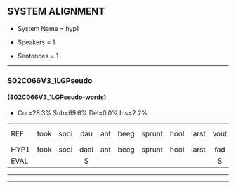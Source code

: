 
## SYSTEM ALIGNMENT

- System Name = hyp1

- Speakers = 1

- Sentences = 1

---

### S02C066V3_1LGPseudo

#### (S02C066V3_1LGPseudo-words)

- Cor=28.3%	Sub=69.6%	Del=0.0%	Ins=2.2%

|  |  |  |  |  |  |  |  |  |  |  |  |  |  |  |  |  |  |  |  |  |  |  |  |  |  |  |  |  |  |  |  |  |  |  |  |  |  |  |  |  |  |  |  |  |  |  |
|:--- |:---:|:---:|:---:|:---:|:---:|:---:|:---:|:---:|:---:|:---:|:---:|:---:|:---:|:---:|:---:|:---:|:---:|:---:|:---:|:---:|:---:|:---:|:---:|:---:|:---:|:---:|:---:|:---:|:---:|:---:|:---:|:---:|:---:|:---:|:---:|:---:|:---:|:---:|:---:|:---:|:---:|:---:|:---:|:---:|:---:|:---:|
| REF | fook | sooi | dau | ant | beeg | sprunt | hool | larst | vout | zwoei | fam | rachts | vaap | sprieuw | keng | swoers | doer | * | plirt | jien | blard | guul | hoekt | neeuw | noork | vid*(fit) | zans |  | * | leum | haans | spaai | sjalt | *(hek) | heik | * | sank | roen | frijk | eem | * | schard | grek | dron | snaaf | stuid |
| HYP1 | fook | sooi | daal | ant | beeg | sprunt | hool | larst | fad | zwoi | fam | rachst | vap | spreeuw | keng | swoor | door | plen | dert | geen | blacht | guel | hoekt | neel | noort | fit | zans | lun | ln | hans | spi | sialt | hek | hek | sant | sand | k | roen | frijk | één | sa | schart | gek | droom | snaf | stuit |
| EVAL |  |  | S |  |  |  |  |  | S | S |  | S | S | S |  | S | S | S | S | S | S | S |  | S | S | S |  | I | S | S | S | S | S | S | S | S | S |  |  | S | S | S | S | S | S | S |
---

---
